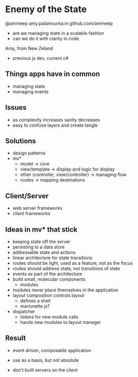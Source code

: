 Enemy of the State
==================
@ammeep
amy.palamounta.in
github.com/ammeep
- are we managing state in a scalable fashion
- can we do it with clarity in code

Amy, from New Zeland

- previous js dev, current c#

Things apps have in common
--------------------------
- managing state
- managing events

Issues
------
- as complexity increases sanity decreases
- easy to confuse layers and create tangle

Solutions
---------
- design patterns
- mv* 
	- model -> core
	- view/template -> display and logic for display
	- other (controller, view/controller) -> managing flow
	- routes -> mapping destinations

Client/Server
-------------
- web server frameworks
- client frameworks

Ideas in mv* that stick
-----------------------
- keeping state off the server
- persisting to a data store
- addressable state and actions
- linear architecture for state transitions
- routes should be light, used as a feature, not as the focus
- routes should address state, not transitions of state
- events as part of the architecture
- build small, molecular components
	- modules
- modules never place themselves in the application 
- layout composition controls layout
	- defines a shell
	- marionette js?
- dispatcher
	- listens for new module calls
	- hands new modules to layout manager

Result
------
- event driven, composable application

- use as a basis, but not absolute
- don't built servers on the client

